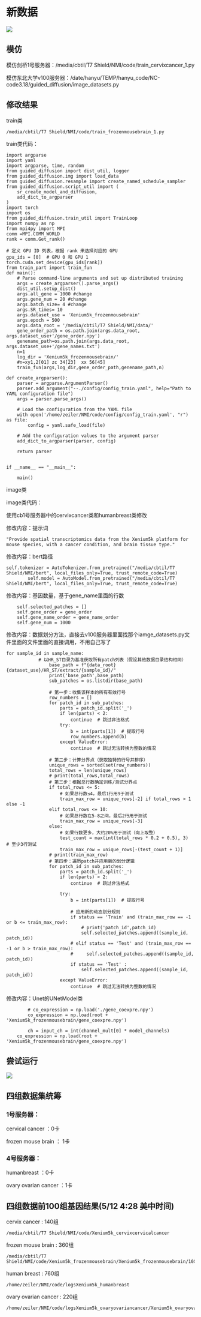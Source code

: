 # 新数据

![](https://cdn.jsdelivr.net/gh/tj-messi/picture/1746835953170.jpg)

## 模仿

模仿剑桥1号服务器：/media/cbtil/T7 Shield/NMI/code/train_cervixcancer_1.py

模仿东北大学v100服务器：/date/hanyu/TEMP/hanyu_code/NC-code3.18/guided_diffusion/image_datasets.py

## 修改结果

train类

    /media/cbtil/T7 Shield/NMI/code/train_frozenmousebrain_1.py

train类代码：

    import argparse
    import yaml
    import argparse, time, random
    from guided_diffusion import dist_util, logger
    from guided_diffusion.img import load_data
    from guided_diffusion.resample import create_named_schedule_sampler
    from guided_diffusion.script_util import (
        sr_create_model_and_diffusion,
        add_dict_to_argparser
    )
    import torch
    import os
    from guided_diffusion.train_util import TrainLoop
    import numpy as np
    from mpi4py import MPI
    comm =MPI.COMM_WORLD
    rank = comm.Get_rank()

    # 定义 GPU ID 列表，根据 rank 来选择对应的 GPU
    gpu_ids = [0]  # GPU 0 和 GPU 1
    torch.cuda.set_device(gpu_ids[rank])
    from train_part import train_fun
    def main():
        # Parse command-line arguments and set up distributed training
        args = create_argparser().parse_args()
        dist_util.setup_dist()
        args.all_gene = 1000 #change
        args.gene_num = 20 #change
        args.batch_size= 4 #change
        args.SR_times= 10
        args.dataset_use = 'Xenium5k_frozenmousebrain'
        args.epoch = 500
        args.data_root = '/media/cbtil/T7 Shield/NMI/data/'
        gene_order_path = os.path.join(args.data_root, args.dataset_use+'/gene_order.npy')
        genename_path=os.path.join(args.data_root, args.dataset_use+'/gene_names.txt')
        n=1
        log_dir = 'Xenium5k_frozenmousebrain/'
        #n=xy1,2[01] zc 34[23]  xx 56[45] 
        train_fun(args,log_dir,gene_order_path,genename_path,n)

    def create_argparser():
        parser = argparse.ArgumentParser()
        parser.add_argument("--./config/config_train.yaml", help="Path to YAML configuration file")
        args = parser.parse_args()

        # Load the configuration from the YAML file
        with open('/home/zeiler/NMI/code/config/config_train.yaml', "r") as file:
            config = yaml.safe_load(file)

        # Add the configuration values to the argument parser
        add_dict_to_argparser(parser, config)

        return parser


    if __name__ == "__main__":

        main()


image类

image类代码：

使用cb1号服务器中的cervixcancer类和humanbreast类修改

修改内容：提示词

    "Provide spatial transcriptomics data from the Xenium5k platform for mouse species, with a cancer condition, and brain tissue type."


修改内容：bert路径

    self.tokenizer = AutoTokenizer.from_pretrained("/media/cbtil/T7 Shield/NMI/bert", local_files_only=True, trust_remote_code=True)
            self.model = AutoModel.from_pretrained("/media/cbtil/T7 Shield/NMI/bert", local_files_only=True, trust_remote_code=True)


修改内容：基因数量，基于gene_name里面的行数

        self.selected_patches = []
        self.gene_order = gene_order
        self.gene_name_order = gene_name_order
        self.gene_num = 1000

修改内容：数据划分方法，直接去v100服务器里面找那个iamge_datasets.py文件里面的文件里面的直接调用，不用自己写了

    for sample_id in sample_name:
                # 以HR_ST目录为基准获取所有patch列表（假设其他数据目录结构相同）
                    base_path = f"{data_root}{dataset_use}/HR_ST/extract/{sample_id}/"
                    print('base_path',base_path)
                    sub_patches = os.listdir(base_path)
                    
                    # 第一步：收集该样本的所有有效行号
                    row_numbers = []
                    for patch_id in sub_patches:
                        parts = patch_id.split('_')
                        if len(parts) < 2:
                            continue  # 跳过非法格式
                        try:
                            b = int(parts[1])  # 提取行号
                            row_numbers.append(b)
                        except ValueError:
                            continue  # 跳过无法转换为整数的情况
                    
                    # 第二步：计算分界点（获取独特的行号并排序）
                    unique_rows = sorted(set(row_numbers))
                    total_rows = len(unique_rows)
                    # print(total_rows,total_rows)
                    # 第三步：根据总行数确定训练/测试分界点
                    if total_rows <= 5:
                        # 如果总行数≤4，最后1行用9于测试
                        train_max_row = unique_rows[-2] if total_rows > 1 else -1
                    elif total_rows <= 10:
                        # 如果总行数在5-8之间，最后2行用于测试
                        train_max_row = unique_rows[-3]
                    else:
                        # 如果行数更多，大约20%用于测试（向上取整）
                        test_count = max(int(total_rows * 0.2 + 0.5), 3)  # 至少3行测试
                        train_max_row = unique_rows[-(test_count + 1)]
                    # print(train_max_row)
                    # 第四步：遍历patch并应用新的划分逻辑
                    for patch_id in sub_patches:
                        parts = patch_id.split('_')
                        if len(parts) < 2:
                            continue  # 跳过非法格式
                        
                        try:
                            b = int(parts[1])  # 提取行号
                            
                            # 应用新的动态划分规则
                            if status == 'Train' and (train_max_row == -1 or b <= train_max_row):
                                # print('patch_id',patch_id)
                                self.selected_patches.append((sample_id, patch_id))
                            # elif status == 'Test' and (train_max_row == -1 or b > train_max_row):
                            #     self.selected_patches.append((sample_id, patch_id))
                            if status == 'Test' :
                                self.selected_patches.append((sample_id, patch_id))
                        except ValueError:
                            continue  # 跳过无法转换为整数的情况


修改内容：Unet的UNetModel类

            # co_expression = np.load('./gene_coexpre.npy')
            co_expression = np.load(root + 'Xenium5k_frozenmousebrain/gene_coexpre.npy')

            ch = input_ch = int(channel_mult[0] * model_channels)
        co_expression = np.load(root + 'Xenium5k_frozenmousebrain/gene_coexpre.npy')

## 尝试运行

![](https://cdn.jsdelivr.net/gh/tj-messi/picture/1746870702255.png)

## 四组数据集统筹

### 1号服务器：

cervical cancer ：0卡

frozen mouse brain ： 1卡


### 4号服务器：

humanbreast ：0卡

ovary ovarian cancer ：1卡

## 四组数据前100组基因结果(5/12 4:28 美中时间)

cervix cancer :  140组

    /media/cbtil/T7 Shield/NMI/code/Xenium5k_cervixcervicalcancer

frozen mouse brain : 360组

    /media/cbtil/T7 Shield/NMI/code/Xenium5k_frozenmousebrain/Xenium5k_frozenmousebrain/10X

human breast : 760组

    /home/zeiler/NMI/code/logsXenium5k_humanbreast

ovary ovarian cancer : 220组

    /home/zeiler/NMI/code/logsXenium5k_ovaryovariancancer/Xenium5k_ovaryovariancancer/10X





